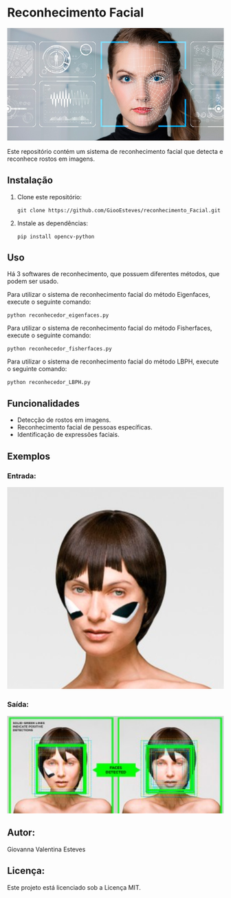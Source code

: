 <body>
    <h1>Reconhecimento Facial</h1>
    <img src="./reconhecimento_facial_head.jpg" alt="Reconhecimento Facial">
    <p>Este repositório contém um sistema de reconhecimento facial que detecta e reconhece rostos em imagens.</p>
    <h2>Instalação</h2>
    <ol>
        <li>Clone este repositório:</li>
        <pre><code>git clone https://github.com/GiooEsteves/reconhecimento_Facial.git</code></pre>
        <li>Instale as dependências:</li>
        <pre><code>pip install opencv-python</code></pre>
    </ol>
    <h2>Uso</h2>
    <p>Há 3 softwares de reconhecimento, que possuem diferentes métodos, que podem ser usado.</p>
    <p>Para utilizar o sistema de reconhecimento facial do método Eigenfaces, execute o seguinte comando:</p>
    <pre><code>python reconhecedor_eigenfaces.py</code></pre>
    <p>Para utilizar o sistema de reconhecimento facial do método Fisherfaces, execute o seguinte comando:</p>
    <pre><code>python reconhecedor_fisherfaces.py</code></pre>
    <p>Para utilizar o sistema de reconhecimento facial do método LBPH, execute o seguinte comando:</p>
    <pre><code>python reconhecedor_LBPH.py</code></pre>
    <h2>Funcionalidades</h2>
    <ul>
        <li>Detecção de rostos em imagens.</li>
        <li>Reconhecimento facial de pessoas específicas.</li>
        <li>Identificação de expressões faciais.</li>
    </ul>
    <h2>Exemplos</h2>
    <h3>Entrada:</h3>
    <img src="./antes.png" alt="Entrada">
    <h3>Saída:</h3>
    <img src="./depois.png" alt="Saída">
    <h2>Autor:</h2>
    <p>Giovanna Valentina Esteves</p>
    <h2>Licença:</h2>
    <p>Este projeto está licenciado sob a Licença MIT.</p>
</a></p>
</body>
</html>

